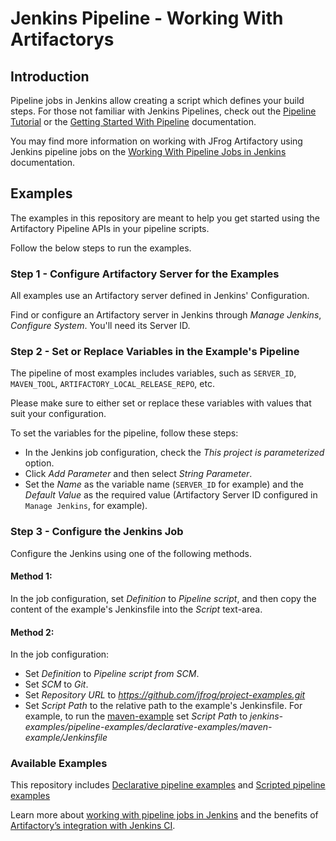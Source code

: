 # Jenkins Pipeline - Working With Artifactorys

## Introduction
Pipeline jobs in Jenkins allow creating a script which defines your build steps. 
For those not familiar with Jenkins Pipelines, check out the [Pipeline Tutorial](https://github.com/jenkinsci/pipeline-plugin/blob/master/TUTORIAL.md) or the [Getting Started With Pipeline](https://jenkins.io/doc/book/pipeline/) documentation.

You may find more information on working with JFrog Artifactory using Jenkins pipeline jobs on the [Working With Pipeline Jobs in Jenkins](https://www.jfrog.com/confluence/display/RTF/Working+With+Pipeline+Jobs+in+Jenkins) documentation.

## Examples
The examples in this repository are meant to help you get started using the Artifactory Pipeline APIs in your pipeline scripts.

Follow the below steps to run the examples.

### Step 1 - Configure Artifactory Server for the Examples
All examples use an Artifactory server defined in Jenkins' Configuration.

Find or configure an Artifactory server in Jenkins through *Manage Jenkins*, *Configure System*. You'll need its Server ID.

### Step 2 - Set or Replace Variables in the Example's Pipeline
The pipeline of most examples includes variables, such as `SERVER_ID`, `MAVEN_TOOL`, `ARTIFACTORY_LOCAL_RELEASE_REPO`, etc.

Please make sure to either set or replace these variables with values that suit your configuration.

To set the variables for the pipeline, follow these steps:

* In the Jenkins job configuration, check the *This project is parameterized* option.
* Click *Add Parameter* and then select *String Parameter*.
* Set the *Name* as the variable name (`SERVER_ID` for example) and the *Default Value* as the required value (Artifactory Server ID configured in `Manage Jenkins`, for example).

### Step 3 - Configure the Jenkins Job
Configure the Jenkins using one of the following methods.
#### Method 1:
In the job configuration, set *Definition* to *Pipeline script*,
and then copy the content of the example's Jenkinsfile into the *Script* text-area.
#### Method 2:
In the job configuration:
* Set *Definition* to *Pipeline script from SCM*.
* Set *SCM* to *Git*.
* Set *Repository URL* to *https://github.com/jfrog/project-examples.git*
* Set *Script Path* to the relative path to the example's Jenkinsfile. For example, to run the [maven-example](declarative-examples/maven-example/Jenkinsfile) set *Script Path* to *jenkins-examples/pipeline-examples/declarative-examples/maven-example/Jenkinsfile* 

### Available Examples
This repository includes [Declarative pipeline examples](declarative-examples) and [Scripted pipeline examples](scripted-examples)

Learn more about [working with pipeline jobs in Jenkins](https://www.jfrog.com/confluence/display/RTF/Working+With+Pipeline+Jobs+in+Jenkins) and the benefits of [Artifactory’s integration with Jenkins CI](https://jfrog.com/integration/jenkins-ci/).

